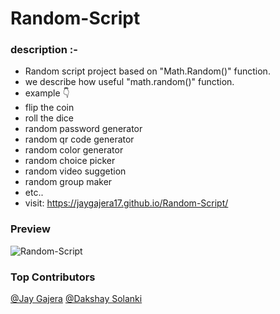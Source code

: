 # Random-Script

### description :-

- Random script project based on "Math.Random()" function.
- we describe how useful "math.random()" function.
- example 👇
- flip the coin
- roll the dice
- random password generator 
- random qr code generator
- random color generator
- random choice picker
- random video suggetion
- random group maker 
- etc..
- visit: https://jaygajera17.github.io/Random-Script/

### Preview
  
![Random-Script](https://github.com/jaygajera17/WDW_Project_CE038_CE042_CE119/blob/main/Image/readme.jpg)

### Top Contributors

[@Jay Gajera](https://www.linkedin.com/in/jay-gajera-a6496b204/)
[@Dakshay Solanki](https://github.com/DAKSHAY111)
